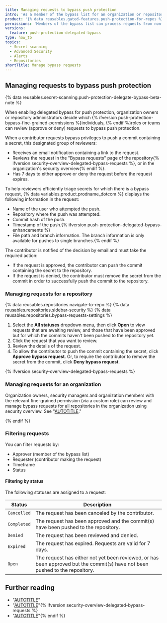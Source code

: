 ```yaml
---
title: Managing requests to bypass push protection
intro: 'As a member of the bypass list for an organization or repository, you can review bypass requests from other members of the organization or repository.'
product: '{% data reusables.gated-features.push-protection-for-repos %}'
permissions: 'Members of the bypass list can process requests from non-members to bypass push protection.'
versions:
  feature: push-protection-delegated-bypass
type: how_to
topics:
  - Secret scanning
  - Advanced Security
  - Alerts
  - Repositories
shortTitle: Manage bypass requests
---
```


## Managing requests to bypass push protection

{% data reusables.secret-scanning.push-protection-delegate-bypass-beta-note %}

When enabling delegated bypass for push protection, organization owners or repository administrators decide which {% ifversion push-protection-bypass-fine-grained-permissions %}individuals, {% endif %}roles or teams can review (approve or deny) requests to bypass push protection.

When a contributor requests bypass privileges to push a commit containing a secret, this designated group of reviewers:

* Receives an email notification containing a link to the request.
* Reviews the request in the "Bypass requests" page of the repository{% ifversion security-overview-delegated-bypass-requests %}, or in the organization's security overview{% endif %}.
* Has 7 days to either approve or deny the request before the request expires.

To help reviewers efficiently triage secrets for which there is a bypass request, {% data variables.product.prodname_dotcom %} displays the following information in the request:

* Name of the user who attempted the push.
* Repository where the push was attempted.
* Commit hash of the push.
* Timestamp of the push.{% ifversion push-protection-delegated-bypass-enhancements %}
* File path and branch information. The branch information is only available for pushes to single branches.{% endif %}

The contributor is notified of the decision by email and must take the required action:

* If the request is approved, the contributor can push the commit containing the secret to the repository.
* If the request is denied, the contributor must remove the secret from the commit in order to successfully push the commit to the repository.

### Managing requests for a repository

{% data reusables.repositories.navigate-to-repo %}
{% data reusables.repositories.sidebar-security %}
{% data reusables.repositories.bypass-requests-settings %}
1. Select the **All statuses** dropdown menu, then click **Open** to view requests that are awaiting review, and those that have been approved but for which the commits haven't been pushed to the repository yet.
1. Click the request that you want to review.
1. Review the details of the request.
1. To allow the contributor to push the commit containing the secret, click **Approve bypass request**. Or, to require the contributor to remove the secret from the commit, click **Deny bypass request**.

{% ifversion security-overview-delegated-bypass-requests %}

### Managing requests for an organization

Organization owners, security managers and organization members with the relevant fine-grained permission (via a custom role) can review and manage bypass requests for all repositories in the organization using security overview. See "[AUTOTITLE](/code-security/security-overview/reviewing-requests-to-bypass-push-protection)."

{% endif %}

### Filtering requests

You can filter requests by:

* Approver (member of the bypass list)
* Requester (contributor making the request)
* Timeframe
* Status

#### Filtering by status

The following statuses are assigned to a request:

|Status|Description|
|---------|-----------|
|`Cancelled`| The request has been canceled by the contributor.|
|`Completed`|The request has been approved and the commit(s) have been pushed to the repository.|
|`Denied`|The request has been reviewed and denied.|
|`Expired`| The request has expired. Requests are valid for 7 days. |
|`Open`| The request has either not yet been reviewed, or has been approved but the commit(s) have not been pushed to the repository.  |

## Further reading

* "[AUTOTITLE](/code-security/secret-scanning/using-advanced-secret-scanning-and-push-protection-features/delegated-bypass-for-push-protection/about-delegated-bypass-for-push-protection)"
* "[AUTOTITLE](/code-security/secret-scanning/using-advanced-secret-scanning-and-push-protection-features/delegated-bypass-for-push-protection/enabling-delegated-bypass-for-push-protection)"{% ifversion security-overview-delegated-bypass-requests %}
* "[AUTOTITLE](/code-security/security-overview/reviewing-requests-to-bypass-push-protection)"{% endif %}
